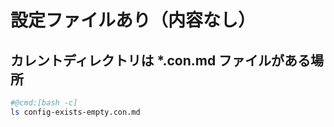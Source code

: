 # 設定ファイルあり（内容なし）

## カレントディレクトリは *.con.md ファイルがある場所

```bash
#@cmd:[bash -c]
ls config-exists-empty.con.md
```
